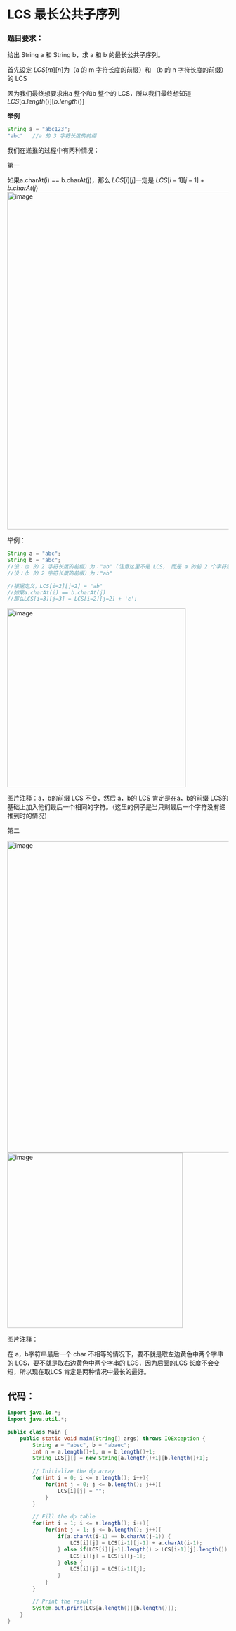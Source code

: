 # LCS 最长公共子序列



### 题目要求：

给出 String a 和 String b，求 a 和 b 的最长公共子序列。



首先设定 $LCS[m][n]$为（a 的 m 字符长度的前缀）和 （b 的 n 字符长度的前缀）的 LCS



因为我们最终想要求出a 整个和b 整个的 LCS，所以我们最终想知道$LCS[a.length()][b.length()]$

**举例**

```java
String a = "abc123";
"abc"	//a 的 3 字符长度的前缀
```



我们在递推的过程中有两种情况：

第一

如果a.charAt(i) == b.charAt(j)，那么 $LCS[i][j]$一定是 $LCS[i-1][j-1] + b.charAt(j)$
<img width="767" alt="image" src="https://github.com/Outlast18363/the_archive/assets/108510344/8ffaf18e-4677-4380-9b33-945d86c2a005">



举例：

```java
String a = "abc";
String b = "abc";
//设：（a 的 2 字符长度的前缀）为："ab" (注意这里不是 LCS， 而是 a 的前 2 个字符组成的字串)
//设：（b 的 2 字符长度的前缀）为："ab"

//根据定义，LCS[i=2][j=2] = "ab"
//如果a.charAt(i) == b.charAt(j)
//那么LCS[i=3][j=3] = LCS[i=2][j=2] + 'c';

```

<img width="406" alt="image" src="https://github.com/Outlast18363/the_archive/assets/108510344/4d310691-de20-4dd4-a415-f96dfae8973b">


图片注释：a，b的前缀 LCS 不变，然后 a，b的 LCS 肯定是在a，b的前缀 LCS的基础上加入他们最后一个相同的字符。（这里的例子是当只剩最后一个字符没有递推到时的情况）



第二

<img width="708" alt="image" src="https://github.com/Outlast18363/the_archive/assets/108510344/c621aba1-61fd-4407-955a-2e9f16365980">


<img width="399" alt="image" src="https://github.com/Outlast18363/the_archive/assets/108510344/54778e4f-d741-4913-aa14-f931d230c128">


图片注释：

在 a，b字符串最后一个 char 不相等的情况下，要不就是取左边黄色中两个字串的 LCS，要不就是取右边黄色中两个字串的 LCS，因为后面的LCS 长度不会变短，所以现在取LCS 肯定是两种情况中最长的最好。



## 代码：

```java
import java.io.*;
import java.util.*;

public class Main {
    public static void main(String[] args) throws IOException {
        String a = "abec", b = "abaec";
        int n = a.length()+1, m = b.length()+1;
        String LCS[][] = new String[a.length()+1][b.length()+1];
        
        // Initialize the dp array
        for(int i = 0; i <= a.length(); i++){
            for(int j = 0; j <= b.length(); j++){
                LCS[i][j] = "";
            }
        }

        // Fill the dp table
        for(int i = 1; i <= a.length(); i++){
            for(int j = 1; j <= b.length(); j++){
                if(a.charAt(i-1) == b.charAt(j-1)) {
                    LCS[i][j] = LCS[i-1][j-1] + a.charAt(i-1);
                } else if(LCS[i][j-1].length() > LCS[i-1][j].length()) { //就是肯定要从选a[i]的 LCS 和不选a[i]选b[i]的 LCS 里选一个
                    LCS[i][j] = LCS[i][j-1];
                } else {
                    LCS[i][j] = LCS[i-1][j];
                }
            }
        }

        // Print the result
        System.out.print(LCS[a.length()][b.length()]);
    }
}
```


